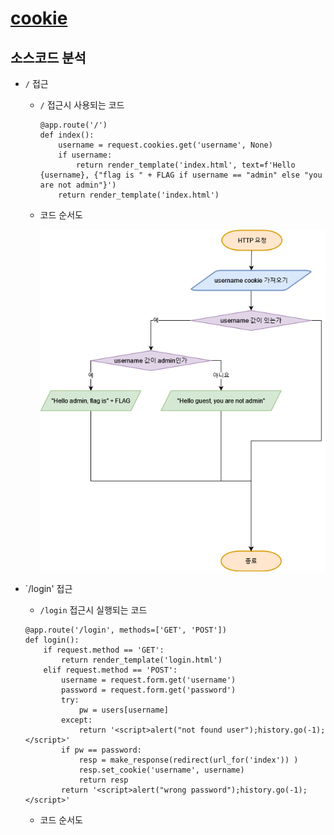 # [cookie](https://dreamhack.io/wargame/challenges/6/)

## 소스코드 분석

- `/` 접근
  - `/` 접근시 사용되는 코드

    ```python3
    @app.route('/')
    def index():
        username = request.cookies.get('username', None)
        if username:
            return render_template('index.html', text=f'Hello {username}, {"flag is " + FLAG if username == "admin" else "you are not admin"}')
        return render_template('index.html')
    ```

  - 코드 순서도

    ![index](/Dreamhack/Web/cookie/image/index.png)

- `/login' 접근
  - `/login` 접근시 실행되는 코드

  ```python3
  @app.route('/login', methods=['GET', 'POST'])
  def login():
      if request.method == 'GET':
          return render_template('login.html')
      elif request.method == 'POST':
          username = request.form.get('username')
          password = request.form.get('password')
          try:
              pw = users[username]
          except:
              return '<script>alert("not found user");history.go(-1);</script>'
          if pw == password:
              resp = make_response(redirect(url_for('index')) )
              resp.set_cookie('username', username)
              return resp 
          return '<script>alert("wrong password");history.go(-1);</script>'
  ```

  - 코드 순서도
